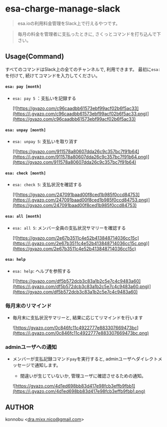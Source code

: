 esa-charge-manage-slack
===

> esa.ioの利用料金管理をSlack上で行えるやつです。

> 毎月の料金を管理者に支払ったときに, さくっとコマンドを打ち込んで下さい。

## Usage(Command)

すべてのコマンドはSlack上の全てのチャンネルで, 利用できます。
最初に`esa: `を付けて, 続けてコマンドを入力してください。



#### `esa: pay [month] ` 

- `esa: pay 5` ：支払いを記録する
  
  [![https://gyazo.com/c96caadbb61573ebf99acf02b6f5ac33](https://i.gyazo.com/c96caadbb61573ebf99acf02b6f5ac33.png)](https://gyazo.com/c96caadbb61573ebf99acf02b6f5ac33)
  
#### `esa: unpay [month]`

- `esa: unpay 5`: 支払いを取り消す
  
  [![https://gyazo.com/911578a80607dda26c9c357bc7f91b64](https://i.gyazo.com/911578a80607dda26c9c357bc7f91b64.png)](https://gyazo.com/911578a80607dda26c9c357bc7f91b64)
  
#### `esa: check [month]`

- `esa: check 5`: 支払状況を確認する
  
  [![https://gyazo.com/247091baad00f8ced1b985f0ccd84753](https://i.gyazo.com/247091baad00f8ced1b985f0ccd84753.png)](https://gyazo.com/247091baad00f8ced1b985f0ccd84753)
  
#### `esa: all [month]`

- `esa: all 5`: メンバー全員の支払状況サマリーを確認する
  
  [![https://gyazo.com/2e67b3511c4e52b413848714036cc15c](https://i.gyazo.com/2e67b3511c4e52b413848714036cc15c.png)](https://gyazo.com/2e67b3511c4e52b413848714036cc15c)
  
#### `esa: help`

- `esa: help`: ヘルプを参照する

  [![https://gyazo.com/df5b572dcb3c83a1b2c5e7c4c9483a60](https://i.gyazo.com/df5b572dcb3c83a1b2c5e7c4c9483a60.png)](https://gyazo.com/df5b572dcb3c83a1b2c5e7c4c9483a60)

### 毎月末のリマインド

- 毎月末に支払状況サマリーと, 結果に応じてリマインドを行います

  ![https://gyazo.com/0c846fc11c4922777e883307669473bc](https://i.gyazo.com/0c846fc11c4922777e883307669473bc.png)
  
### adminユーザへの通知

- メンバーが支払記録コマンド`pay`を実行すると, adminユーザへダイレクトメッセージで通知します。
  - 間違いが生じていないか, 管理ユーザに確認させるための通知。
  
   ![https://gyazo.com/4d1ed698bb83d417e98fcb3effb9fbb1](https://i.gyazo.com/4d1ed698bb83d417e98fcb3effb9fbb1.png)
  
## AUTHOR

konnobu \<dra.mixx.nico@gmail.com\>
  





